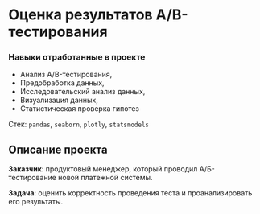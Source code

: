 # Оценка результатов A/B-тестирования

### Навыки отработанные в проекте

* Анализ A/B-тестирования,
* Предобработка данных,
* Исследовательский анализ данных,
* Визуализация данных,
* Статистическая проверка гипотез

Стек: `pandas`, `seaborn`, `plotly`, `statsmodels`

## Описание проекта

__Заказчик__: продуктовый менеджер, который проводил А/Б-тестирование новой платежной системы.

__Задача__: оценить корректность проведения теста и проанализировать его результаты.
